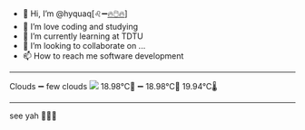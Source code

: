 - 👋 Hi, I’m @hyquaq[♌➖[🔥🖱️🔥](https://hyquaq.github.io/hyquaq/index.html)]
- 👀 I’m love coding and studying
- 🌱 I’m currently learning at TDTU
- 💞️ I’m looking to collaborate on ...
- 📫 How to reach me software development
- ---
Clouds ➖ few clouds
![](http://openweathermap.org/img/wn/02n.png)
 18.98°C🥰 ➖ 18.98°C🧊  19.94°C🌡️
- ---
see yah 👋👋👋
